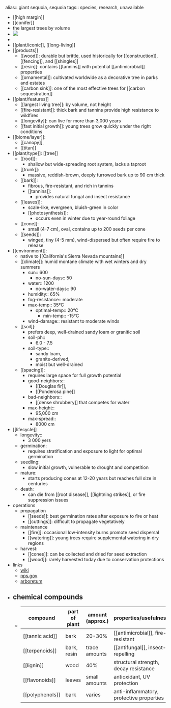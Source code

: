 alias:: giant sequoia, sequoia
tags:: species, research, unavailable

- [[high margin]]
- [[conifer]]
- the largest trees by volume
- ![](https://peach-geographical-bat-397.mypinata.cloud/ipfs/QmZj7RNtjgsQ14pvjt2rv1DwPDjHndcZVpaRzNdSKk9ZNE)
-
- [[plant/iconic]], [[long-living]]
- [[products]]
	- [[wood]]: durable but brittle, used historically for [[construction]], [[fencing]], and [[shingles]]
	- [[resin]]: contains [[tannins]] with potential [[antimicrobial]] properties
	- [[ornamental]]: cultivated worldwide as a decorative tree in parks and estates
	- [[carbon sink]]: one of the most effective trees for [[carbon sequestration]]
- [[plant/features]]
	- [[largest living tree]]: by volume, not height
	- [[fire-resistant]]: thick bark and tannins provide high resistance to wildfires
	- [[longevity]]: can live for more than 3,000 years
	- [[fast initial growth]]: young trees grow quickly under the right conditions
- [[biome/layer]]:
	- [[canopy]],
	- [[titan]]
- [[plant/type]]: [[tree]]
	- [[root]]:
		- shallow but wide-spreading root system, lacks a taproot
	- [[trunk]]:
		- massive, reddish-brown, deeply furrowed bark up to 90 cm thick
	- [[bark]]:
		- fibrous, fire-resistant, and rich in tannins
		- [[tannins]]:
			- provides natural fungal and insect resistance
	- [[leaves]]:
		- scale-like, evergreen, bluish-green in color
		- [[photosynthesis]]:
			- occurs even in winter due to year-round foliage
	- [[cone]]:
		- small (4-7 cm), oval, contains up to 200 seeds per cone
	- [[seeds]]:
		- winged, tiny (4-5 mm), wind-dispersed but often require fire to release
- [[environment]]:
	- native to [[California's Sierra Nevada mountains]]
	- [[climate]]: humid montane climate with wet winters and dry summers
		- sun:: 600
			- no-sun-days:: 50
		- water:: 1200
			- no-water-days:: 90
		- humidity:: 65%
		- fog-resistance:: moderate
		- max-temp:: 35°C
			- optimal-temp:: 20°C
				- min-temp:: -15°C
		- wind-damage:: resistant to moderate winds
	- [[soil]]:
		- prefers deep, well-drained sandy loam or granitic soil
		- soil-ph::
			- 6.0 - 7.5
		- soil-type::
			- sandy loam,
			- granite-derived,
			- moist but well-drained
	- [[spacing]]:
		- requires large space for full growth potential
		- good-neighbors::
			- [[Douglas fir]],
			- [[Ponderosa pine]]
		- bad-neighbors::
			- [[dense shrubbery]] that competes for water
		- max-height::
			- 95,000 cm
		- max-spread::
			- 8000 cm
- [[lifecycle]]
	- longevity::
		- 3 000 yers
	- germination:
		- requires stratification and exposure to light for optimal germination
	- seedling:
		- slow initial growth, vulnerable to drought and competition
	- mature:
		- starts producing cones at 12-20 years but reaches full size in centuries
	- death:
		- can die from [[root disease]], [[lightning strikes]], or fire suppression issues
- operations
	- propagation
		- [[seeds]]: best germination rates after exposure to fire or heat
		- [[cuttings]]: difficult to propagate vegetatively
	- maintenance
		- [[fire]]: occasional low-intensity burns promote seed dispersal
		- [[watering]]: young trees require supplemental watering in dry regions
	- harvest:
		- [[cones]]: can be collected and dried for seed extraction
		- [[wood]]: rarely harvested today due to conservation protections
- links
	- [wiki](https://en.wikipedia.org/wiki/Sequoiadendron_giganteum)
	- [nps.gov](https://www.nps.gov/seki/learn/nature/bigtrees.htm)
	- [arboretum](https://www.arboretum.harvard.edu/sequoiadendron-giganteum/)
- ## chemical compounds
	- | **compound** | **part of plant** | **amount (approx.)** | **properties/usefulness** |
	  |---|---|---|---|
	  | [[tannic acid]] | bark | 20-30% | [[antimicrobial]], fire-resistant |
	  | [[terpenoids]] | bark, resin | trace amounts | [[antifungal]], insect-repelling |
	  | [[lignin]] | wood | 40% | structural strength, decay resistance |
	  | [[flavonoids]] | leaves | small amounts | antioxidant, UV protection |
	  | [[polyphenols]] | bark | varies | anti-inflammatory, protective properties |